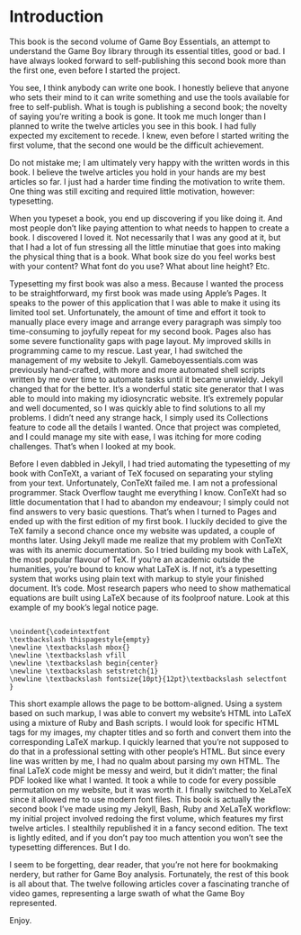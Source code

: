 # Introduction
This book is the second volume of Game Boy Essentials, an attempt to understand the Game Boy library through its essential titles, good or bad. I have always looked forward to self-publishing this second book more than the first one, even before I started the project.

You see, I think anybody can write one book. I honestly believe that anyone who sets their mind to it can write something and use the tools available for free to self-publish. What is tough is publishing a second book; the novelty of saying you’re writing a book is gone. It took me much longer than I planned to write the twelve articles you see in this book. I had fully expected my excitement to recede. I knew, even before I started writing the first volume, that the second one would be the difficult achievement.

Do not mistake me; I am ultimately very happy with the written words in this book. I believe the twelve articles you hold in your hands are my best articles so far. I just had a harder time finding the motivation to write them. One thing was still exciting and required little motivation, however: typesetting.

When you typeset a book, you end up discovering if you like doing it. And most people don’t like paying attention to what needs to happen to create a book. I discovered I loved it. Not necessarily that I was any good at it, but that I had a lot of fun stressing all the little minutiae that goes into making the physical thing that is a book. What book size do you feel works best with your content? What font do you use? What about line height? Etc.

Typesetting my first book was also a mess. Because I wanted the process to be straightforward, my first book was made using Apple’s Pages. It speaks to the power of this application that I was able to make it using its limited tool set. Unfortunately, the amount of time and effort it took to manually place every image and arrange every paragraph was simply too time-consuming to joyfully repeat for my second book. Pages also has some severe functionality gaps with page layout. My improved skills in programming came to my rescue. Last year, I had switched the management of my website to Jekyll. Gameboyessentials.com was previously hand-crafted, with more and more automated shell scripts written by me over time to automate tasks until it became unwieldy. Jekyll changed that for the better. It’s a wonderful static site generator that I was able to mould into making my idiosyncratic website. It’s extremely popular and well documented, so I was quickly able to find solutions to all my problems. I didn’t need any strange hack, I simply used its Collections feature to code all the details I wanted. Once that project was completed, and I could manage my site with ease, I was itching for more coding challenges. That’s when I looked at my book.

Before I even dabbled in Jekyll, I had tried automating the typesetting of my book with ConTeXt, a variant of TeX focused on separating your styling from your text. Unfortunately, ConTeXt failed me. I am not a professional programmer. Stack Overflow taught me everything I know. ConTeXt had so little documentation that I had to abandon my endeavour; I simply could not find answers to very basic questions. That’s when I turned to Pages and ended up with the first edition of my first book. I luckily decided to give the TeX family a second chance once my website was updated, a couple of months later. Using Jekyll made me realize that my problem with ConTeXt was with its anemic documentation. So I tried building my book with LaTeX, the most popular flavour of TeX. If you’re an academic outside the humanities, you’re bound to know what LaTeX is. If not, it’s a typesetting system that works using plain text with markup to style your finished document. It’s code. Most research papers who need to show mathematical equations are built using LaTeX because of its foolproof nature. Look at this example of my book’s legal notice page.

<code>
\noindent{\codeintextfont
\textbackslash thispagestyle{empty}
\newline \textbackslash mbox{}
\newline \textbackslash vfill
\newline \textbackslash begin{center}
\newline \textbackslash setstretch{1}
\newline \textbackslash fontsize{10pt}{12pt}\textbackslash selectfont
}
</code>

This short example allows the page to be bottom-aligned. Using a system based on such markup, I was able to convert my website’s HTML into LaTeX using a mixture of Ruby and Bash scripts. I would look for specific HTML tags for my images, my chapter titles and so forth and convert them into the corresponding LaTeX markup. I quickly learned that you’re not supposed to do that in a professional setting with other people’s HTML. But since every line was written by me, I had no qualm about parsing my own HTML. The final LaTeX code might be messy and weird, but it didn’t matter; the final PDF looked like what I wanted. It took a while to code for every possible permutation on my website, but it was worth it. I finally switched to XeLaTeX since it allowed me to use modern font files. This book is actually the second book I’ve made using my Jekyll, Bash, Ruby and XeLaTeX workflow: my initial project involved redoing the first volume, which features my first twelve articles. I stealthily republished it in a fancy second edition. The text is lightly edited, and if you don’t pay too much attention you won’t see the typesetting differences. But I do.

I seem to be forgetting, dear reader, that you’re not here for bookmaking nerdery, but rather for Game Boy analysis. Fortunately, the rest of this book is all about that. The twelve following articles cover a fascinating tranche of video games, representing a large swath of what the Game Boy represented.

Enjoy.
